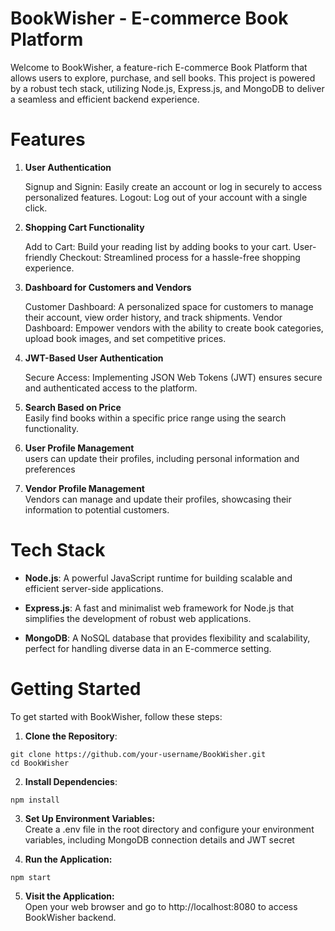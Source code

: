 
# BookWisher  - E-commerce Book Platform

Welcome to BookWisher, a feature-rich E-commerce Book Platform that allows users to explore, purchase, and sell books. This project is powered by a robust tech stack, utilizing Node.js, Express.js, and MongoDB to deliver a seamless and efficient backend experience.

# Features

1. **User Authentication**

    Signup and Signin: Easily create an account or log in securely to access personalized features.
    Logout: Log out of your account with a single click.

2. **Shopping Cart Functionality**

    Add to Cart: Build your reading list by adding books to your cart.
    User-friendly Checkout: Streamlined process for a hassle-free shopping experience.

3. **Dashboard for Customers and Vendors**

    Customer Dashboard: A personalized space for customers to manage their account, view order history, and track shipments.
    Vendor Dashboard: Empower vendors with the ability to create book categories, upload book images, and set competitive prices.

4. **JWT-Based User Authentication**

    Secure Access: Implementing JSON Web Tokens (JWT) ensures secure and authenticated access to the platform.

5.  **Search Based on Price**   
Easily find books within a specific price range using the search functionality.

6. **User Profile Management**  
users can update their profiles, including personal information and preferences

7. **Vendor Profile Management**  
Vendors can manage and update their profiles, showcasing their information to potential customers.

 


# Tech Stack
-
    **Node.js**: A powerful JavaScript runtime for building scalable and efficient server-side applications.

- **Express.js**: A fast and minimalist web framework for Node.js that simplifies the development of robust web applications.

-    **MongoDB**: A NoSQL database that provides flexibility and scalability, perfect for handling diverse data in an E-commerce setting.

# Getting Started 
To get started with BookWisher, follow these steps:

1. **Clone the Repository**:
```
git clone https://github.com/your-username/BookWisher.git
cd BookWisher

```
2. **Install Dependencies**:
```
npm install
```
3. **Set Up Environment Variables:**  
Create a .env file in the root directory and configure your environment variables, including MongoDB connection details and JWT secret

4. **Run the Application:**
```
npm start
```
5. **Visit the Application:**   
Open your web browser and go to http://localhost:8080 to access BookWisher backend.

